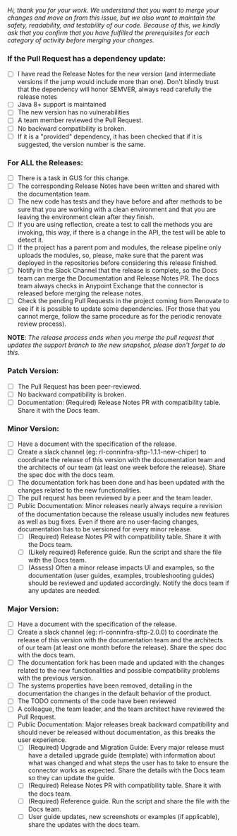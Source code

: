 *Hi, thank you for your work. We understand that you want to merge your changes and move on from this issue, but we also want to maintain the safety, readability, and testability of our code. Because of this, we kindly ask that you confirm that you have fulfilled the prerequisites for each category of activity before merging your changes.*

### If the Pull Request has a dependency update:
- [ ] I have read the Release Notes for the new version (and intermediate versions if the jump would include more than one). Don't blindly trust that the dependency will honor SEMVER, always read carefully the release notes
- [ ] Java 8+ support is maintained
- [ ] The new version has no vulnerabilities
- [ ] A team member reviewed the Pull Request.
- [ ] No backward compatibility is broken.
- [ ] If it is a "provided" dependency, it has been checked that if it is suggested, the version number is the same.

### For ALL the Releases:
- [ ] There is a task in GUS for this change.
- [ ] The corresponding Release Notes have been written and shared with the documentation team.
- [ ] The new code has tests and they have before and after methods to be sure that you are working with a clean environment and that you are leaving the environment clean after they finish.
- [ ] If you are using reflection, create a test to call the methods you are invoking, this way, if there is a change in the API, the test will be able to detect it.
- [ ] If the project has a parent pom and modules, the release pipeline only uploads the modules, so, please, make sure that the parent was deployed in the repositories before considering this release finished.
- [ ] Notify in the Slack Channel that the release is complete, so the Docs team can merge the Documentation and Release Notes PR. The docs team always checks in Anypoint Exchange that the connector is released before merging the release notes.
- [ ] Check the pending Pull Requests in the project coming from Renovate to see if it is possible to update some dependencies. (For those that you cannot merge, follow the same procedure as for the periodic renovate review process).
 
**NOTE**: *The release process ends when you merge the pull request that updates the support branch to the new snapshot, please don't forget to do this.*

### Patch Version:
- [ ] The Pull Request has been peer-reviewed.
- [ ] No backward compatibility is broken.
- [ ] Documentation: (Required) Release Notes PR with compatibility table. Share it with the Docs team.

### Minor Version:
- [ ] Have a document with the specification of the release.
- [ ] Create a slack channel (eg: rl-conninfra-sftp-1.1.1-new-chiper) to coordinate the release of this version with the documentation team and the architects of our team (at least one week before the release). Share the spec doc with the docs team.
- [ ] The documentation fork has been done and has been updated with the changes related to the new functionalities.
- [ ] The pull request has been reviewed by a peer and the team leader.
- [ ] Public Documentation: Minor releases nearly always require a revision of the documentation because the release usually includes new features as well as bug fixes. Even if there are no user-facing changes, documentation has to be versioned for every minor release.
    - [ ] (Required) Release Notes PR with compatibility table. Share it with the Docs team.
    - [ ] (Likely required) Reference guide. Run the script and share the file with the Docs team.
    - [ ] (Assess) Often a minor release impacts UI and examples, so the documentation (user guides, examples, troubleshooting guides) should be reviewed and updated accordingly. Notify the docs team if any updates are needed.

### Major Version:
- [ ] Have a document with the specification of the release.
- [ ] Create a slack channel (eg: rl-conninfra-sftp-2.0.0) to coordinate the release of this version with the documentation team and the architects of our team (at least one month before the release). Share the spec doc with the docs team.
- [ ] The documentation fork has been made and updated with the changes related to the new functionalities and possible compatibility problems with the previous version.
- [ ] The systems properties have been removed, detailing in the documentation the changes in the default behavior of the product.
- [ ] The TODO comments of the code have been reviewed
- [ ] A colleague, the team leader, and the team architect have reviewed the Pull Request.
- [ ] Public Documentation: Major releases break backward compatibility and should never be released without documentation, as this breaks the user experience.
    - [ ] (Required) Upgrade and Migration Guide: Every major release must have a detailed upgrade guide (template) with information about what was changed and what steps the user has to take to ensure the connector works as expected. Share the details with the Docs team so they can update the guide.
    - [ ] (Required) Release Notes PR with compatibility table. Share it with the docs team.
    - [ ] (Required) Reference guide. Run the script and share the file with the Docs team.
    - [ ] User guide updates, new screenshots or examples (if applicable), share the updates with the docs team. 
